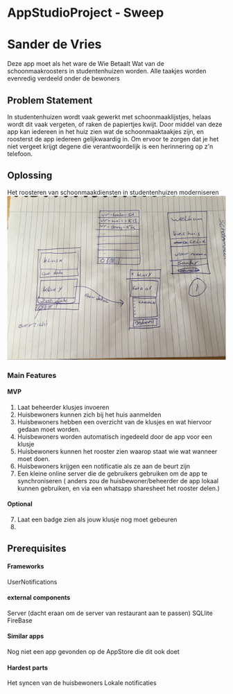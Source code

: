 # AppStudioProject - Sweep
# Sander de Vries
Deze app moet als het ware de Wie Betaalt Wat van de schoonmaakroosters in studentenhuizen worden.
Alle taakjes worden evenredig verdeeld onder de bewoners

## Problem Statement
In studentenhuizen wordt vaak gewerkt met schoonmaaklijstjes, helaas wordt dit vaak vergeten, of raken de papiertjes kwijt.
Door middel van deze app kan iedereen in het huiz zien wat de schoonmaaktaakjes zijn, en roosterst de app iedereen gelijkwaardig in. Om ervoor te zorgen dat je het niet vergeet krijgt degene die verantwoordelijk is een herinnering op z'n telefoon.

## Oplossing
Het roosteren van schoonmaakdiensten in studentenhuizen moderniseren
![](doc/IMG_3365.JPG)
### Main Features
#### MVP
1. Laat beheerder klusjes invoeren
2. Huisbewoners kunnen zich bij het huis aanmelden
3. Huisbewoners hebben een overzicht van de klusjes en wat hiervoor gedaan moet worden.
4. Huisbewoners worden automatisch ingedeeld door de app voor een klusje
5. Huisbewoners kunnen het rooster zien waarop staat wie wat wanneer moet doen. 
6. Huisbewoners krijgen een notificatie als ze aan de beurt zijn
7. Een kleine online server die de gebruikers gebruiken om de app te synchroniseren ( anders zou de huisbewoner/beheerder de app lokaal kunnen gebruiken, en via een whatsapp sharesheet het rooster delen.)
#### Optional
7. Laat een badge zien als jouw klusje nog moet gebeuren
8. 

## Prerequisites
#### Frameworks
UserNotifications

#### external components
Server (dacht eraan om de server van restaurant aan te passen) 
SQLlite
FireBase

#### Similar apps
Nog niet een app gevonden op de AppStore die dit ook doet

#### Hardest parts
Het syncen van de huisbewoners
Lokale notificaties


